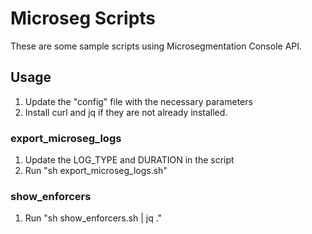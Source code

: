 # Microseg Scripts
These are some sample scripts using Microsegmentation Console API.

## Usage
1. Update the "config" file with the necessary parameters
2. Install curl and jq if they are not already installed.

### export_microseg_logs
1. Update the LOG_TYPE and DURATION in the script
2. Run "sh export_microseg_logs.sh"

### show_enforcers
1. Run "sh show_enforcers.sh | jq ."

